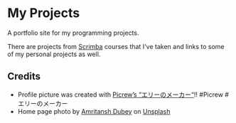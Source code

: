 # My Projects
A portfolio site for my programming projects.

There are projects from [Scrimba](https://scrimba.com/) courses that I've taken and links to some of my personal
projects as well.

## Credits
- Profile picture was created with [Picrew’s “エリーのメーカー“](https://picrew.me/en/image_maker/100365)!!
  #Picrew #エリーのメーカー
- Home page photo by
  [Amritansh Dubey](https://unsplash.com/es/@amritanshdubey?utm_source=unsplash&utm_medium=referral&utm_content=creditCopyText)
  on
  [Unsplash](https://unsplash.com/t/textures-patterns?utm_source=unsplash&utm_medium=referral&utm_content=creditCopyText)
